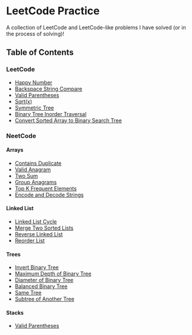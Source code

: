 # LeetCode Practice
A collection of LeetCode and LeetCode-like problems I have solved (or in the process of solving)!

## Table of Contents
### LeetCode
- <a href="./leetcode/happyNumber.java">Happy Number</a>
- <a href="./leetcode/backspace_string_compare.py">Backspace String Compare</a>
- <a href="./leetcode/validParentheses.js">Valid Parentheses</a>
- <a href="./leetcode/my_sqrt.py">Sqrt(x)</a>
- <a href="./leetcode/symmetric_tree.py">Symmetric Tree</a>
- <a href="./leetcode/binary_tree_inorder_traversal.py">Binary Tree Inorder Traversal</a>
- <a href="./leetcode/convert_sorted_array_to_binary_search_tree.py">Convert Sorted Array to Binary Search Tree</a>

### NeetCode
#### Arrays
- <a href="./neetcode/arrays/contains_duplicate.py">Contains Duplicate</a>
- <a href="./neetcode/arrays/valid_anagram.py">Valid Anagram</a>
- <a href="./neetcode/arrays/two_sum.py">Two Sum</a>
- <a href="./neetcode/arrays/group_anagrams.py">Group Anagrams</a>
- <a href="./neetcode/arrays/top_k_frequent_elements.py">Top K Frequent Elements</a>
- <a href="./neetcode/arrays/encode_and_decode_strings.py">Encode and Decode Strings</a>

#### Linked List
- <a href="./neetcode/linked list/linked_list_cycle.py">Linked List Cycle</a>
- <a href="./neetcode/linked list/merge_two_sorted_lists.py">Merge Two Sorted Lists</a>
- <a href="./neetcode/linked list/reverse_linked_list.py">Reverse Linked List</a>
- <a href="./neetcode/linked list/reorder_list.py">Reorder List</a>

#### Trees
- <a href="./neetcode/trees/invert_binary_tree.py">Invert Binary Tree</a>
- <a href="./neetcode/trees/maximum_depth_of_binary_tree.py">Maximum Depth of Binary Tree</a>
- <a href="./neetcode/trees/diameter_of_binary_tree.py">Diameter of Binary Tree</a>
- <a href="./neetcode/trees/balanced_binary_tree.py">Balanced Binary Tree</a>
- <a href="./neetcode/trees/same_tree.py">Same Tree</a>
- <a href="./neetcode/trees/subtree_of_another_tree.py">Subtree of Another Tree</a>

#### Stacks
- <a href="./neetcode/stacks/valid_parentheses.py">Valid Parentheses</a>